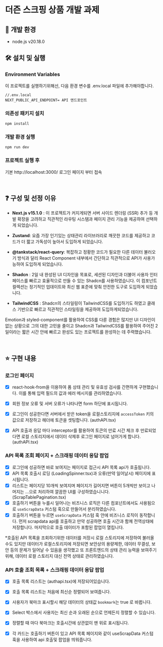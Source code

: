 


# 더즌 스크핑 상품 개발 과제


## 🌱 개발 환경
- node.js v20.18.0



## 🛠 설치 및 실행
### Environment Variables
이 프로젝트를 실행하기위해선, 다음 환경 변수를 .env.local 파일에 추가해야합니다.
```
//.env.local
NEXT_PUBLIC_API_ENDPOINT= API 엔드포인트
```


### 의존성 패키지 설치
```
npm install
```
### 개발 환경 실행
```
npm run dev
```
### 프로젝트 실행 후
기본 http://localhost:3000/ 로그인 페이지 부터 접속


<br/>

## ❓ 구성 및 선정 이유 
- **Next.js v15.1.0** :  이 프로젝트가 커지게되면 서버 사이드 렌더링 (SSR) 추가 등 개발 확장을 고려하고 직관적인 라우팅 시스템과 페이지 관리 기능을 제공하여 선택하게 되었습니다.

- **Zustand**: 요즘 가장 인기있는 상태관리 라이브러리로 깨끗한 코드를 제공하고 코드가 더 짧고 가독성이 높아서 도입하게 되었습니다.

- **@tankstack/react-query**: 복잡하고 정황한 코드가 필요한 다른 데이터 불러오기 방식과 달리 React Component 내부에서 간단하고 직관적으로 API가 사용가능하여 도입하게 되었습니다.

- **Shadcn** : 2일 내 완성된 UI 디자인을 목표로, 세션된 디자인과 더불어 사용자 인터페이스를 빠르고 효율적으로 만들 수 있는 Shadcn를 사용하였습니다. 이 컴포넌트 컬렉션는 정기적인 업데이트와 최신 웹 표준에 맞춰 안전한 도구로 도입하게 되었습니다.

- **TailwindCSS** :  Shadcn의 스타일링이 TailwindCSS를 도입하기도 하였고 클래스 기반으로 빠르고 직관적인 스타일링을 제공하여 도입하게되었습니다.

Emotion과 styled-component를 활용하여 CSS를 다룬 경험은 많지만 UI 디자인이 없는 상황으로 그의 대한 고민을 줄이고 Shadcn과 TailwindCSS를 활용하여 주어진 2일이라는 짧은 시간 안에 빠르고 완성도 있는 프로젝트를 완성하는 데 주력했습니다.



<br/>

## ⭐ 구현 내용

### 로그인 페이지 
- [x] react-hook-from을 이용하여 폼 상태 관리 및 유효성 검사를 간편하게 구현했습니다. 이를 통해 입력 필드의 값과 에러 메시지를 관리하였습니다.
- [x] 회원 정보 오류 및 서버 오류가 나타나면 form 하단에 표시됩니다.
- [x] 로그인이 성공한다면 서버에서 받은 token을 로컬스토리지에 `accessToken` 키의 값으로 저장하고 헤더에 토큰을 셋팅합니다. (authAPI.tsx)
- [x] API 호출과 응답 마다 interceptor를 활용하여 토큰의 만료 시간 체크 후 만료되었다면 로컬 스토리지에서 데이터 삭제후 로그인 페이지로 넘어가게 합니다. (authAPI.tsx)


### API 목록 조회 페이지 + 스크래핑 데이터 응답 팝업 
- [x] 로그인에 성공하면 바로 보여지는 페이지로 접근시 API 목록 api가 호출됩니다.
- [x] API 목록 호출시 로딩 (LoadingSpinner.tsx)과 오류(만약 일어날시) 페이지에 표시됩니다.
- [x] 리스트는 페이지당 10개씩 보여지며 페이지가 길어지면 버튼이 5개씩만 보이고 나머지는 ...으로 처리하여 깔끔한 UI를 구성하였습니니다. (ScrapTablePagination.tsx)
- [x] 호출하기 버튼을 누를시 일어나는 비즈니스 로직은 다른 컴포넌트에서도 사용됨으로 `useScrapData` 커스텀 훅으로 만들어서 분리하였습니다.
- [x] 호출하기 버튼을 누르면   `useScrapData` 커스텀 훅 안에 비즈니스 로직이 동작합니다. 먼저 scrapdata api를 호출하고 만약 성공하면 호출 시간과 함께 전역상태에 저장합니다. 마지막으로 호출 데이터가 포함된 팝업이 열립니다.

*호출된 API 목록을 조회하기위한 데이터를 저장시 로컬 스토리지에 저장하여 불러올 수도 있지만   데이터가 로컬스토리지에 저장되면 보안상의 용량제한, 데이터 무결성, 보안 등의 문제가 일어날 수 있음을 생각했고 또 프론트엔드의 상태 관리 능력을 보여주기위해, 데이터 로컬 스토리지 대신 전역 상태로 관리하였습니다.

### API 호출 조회 목록 + 스크래핑 데이터 응답 팝업
- [x] 호출 목록 리스트는 (authapi.tsx)에 저장되어있습니다.
- [x] 호출 목록 리스트는 처음에 최신순 정렬되어 보여줍니다.
- [x] 사용자가 북마크 표시할시 해당 데이터의 상태값 `bookmark`는 true 로 바뀝니다.
- [x] Select 박스에서 사용자는 최신 순과 오래된 순으로 언제든지 정렬할 수 있습니다.
- [x] 정렬할 때 마다 북마크는 호출시간에 상관없이 맨 위로 표시됩니다.
- [x] 각 카드는 호출하기 버튼이 있고 API 목록 페이지와 같이 useScrapData 커스텀 훅을 사용하여 api 호출및 팝업을 띄워줍니다.






